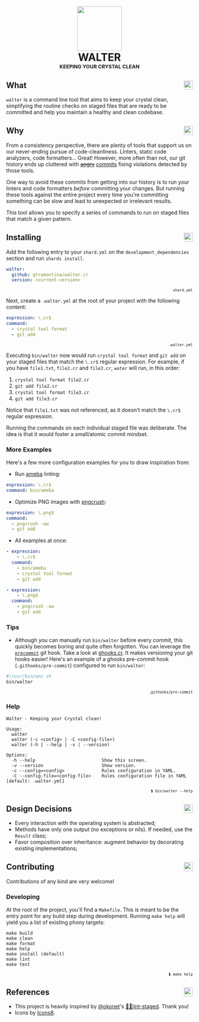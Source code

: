 <h1 align="center">
  <img src="https://img.icons8.com/color/480/000000/walter-white.png" width="120"><br>
  WALTER<br>
  <sup><sub><sup><sub>KEEPING YOUR CRYSTAL CLEAN</sub></sup></sub></sup>
</h1>

## What <img src="https://png.icons8.com/wired/96/000000/help.png" align="right" width="24">

`walter` is a command line tool that aims to keep your crystal clean, simplifying the routine checks on staged files that are ready to be committed and help you maintain a healthy and clean codebase.

## Why <img src="https://png.icons8.com/wired/96/000000/information.png" align="right" width="24">

From a consistency perspective, there are plenty of tools that support us on our never-ending pursue of code-cleanliness. Linters, static code analyzers, code formatters… Great! However, more often than not, our git history ends up cluttered with [~~angry~~](https://github.com/search?q=fixing+lint+fuck&type=Commits) [commits](https://github.com/search?p=2&q=fixing+lint&type=Commits) fixing violations detected by those tools.

One way to avoid these commits from getting into our history is to run your linters and code formatters _before_ committing your changes. But running these tools against the entire project every time you're committing something can be slow and lead to unexpected or irrelevant results.

This tool allows you to specify a series of commands to run on staged files that match a given pattern.

## Installing <img src="https://png.icons8.com/wired/96/000000/maintenance.png" align="right" width="24">

Add the following entry to your `shard.yml` on the `development_dependencies` section and run `shards install`.

```yaml
walter:
  github: gtramontina/walter.cr
  version: <current-version>
```
<p align="right"><sup><code>shard.yml</code></sup></p>

Next, create a `.walter.yml` at the root of your project with the following content:

```yaml
expression: \.cr$
command:
  - crystal tool format
  - git add
```

<p align="right"><sup><code>.walter.yml</code></sup></p>

Executing `bin/walter` now would run `crystal tool format` and `git add` on your staged files that match the `\.cr$` regular expression. For example, if you have `file1.txt`, `file2.cr` and `file3.cr`, `water` will run, in this order:

1. `crystal tool format file2.cr`
2. `git add file2.cr`
3. `crystal tool format file3.cr`
4. `git add file3.cr`

Notice that `file1.txt` was not referenced, as it doesn't match the `\.cr$` regular expression.

Running the commands on each individual staged file was deliberate. The idea is that it would foster a small/atomic commit mindset.

### More Examples

Here's a few more configuration examples for you to draw inspiration from:

* Run [ameba](https://github.com/veelenga/ameba) linting:

```yaml
expression: \.cr$
command: bin/ameba
```

* Optimize PNG images with [pngcrush](https://pmt.sourceforge.io/pngcrush/):

```yaml
expression: \.png$
command:
  - pngcrush -ow
  - git add
```

* All examples at once:

```yaml
- expression:
    - \.cr$
  command:
    - bin/ameba
    - crystal tool format
    - git add

- expression:
    - \.png$
  command:
    - pngcrush -ow
    - git add
```

### Tips

* Although you can manually run `bin/walter` before every commit, this quickly becomes boring and quite often forgotten. You can leverage the [`precommit`](https://git-scm.com/docs/githooks#_pre_commit) git hook. Take a look at [ghooks.cr](https://github.com/gtramontina/ghooks.cr). It makes versioning your git hooks easier! Here's an example of a ghooks pre-commit hook (`.githooks/pre-commit`) configured to run `bin/walter`:

```sh
#!/usr/bin/env sh
bin/walter
```

<p align="right"><sup><code>.githooks/pre-commit</code></sup></p>

### Help

```
Walter - Keeping your Crystal clean!

Usage:
  walter
  walter (-c <config> | -C <config-file>)
  walter (-h | --help | -v | --version)

Options:
  -h --help                         Show this screen.
  -v --version                      Show version.
  -c --config=<config>              Rules configuration in YAML.
  -C --config-file=<config-file>    Rules configuration file in YAML [default: .walter.yml]
```

<p align="right"><sup><code><b>$</b> bin/walter --help</code></sup></p>

## Design Decisions <img src="https://png.icons8.com/wired/96/000000/idea.png" align="right" width="24">

* Every interaction with the operating system is abstracted;
* Methods have only one output (no exceptions or nils). If needed, use the `Result` class;
* Favor composition over inheritance: augment behavior by decorating existing implementations;

## Contributing <img src="https://png.icons8.com/wired/96/000000/laptop.png" align="right" width="24">

Contributions of any kind are very welcome!

### Developing

At the root of the project, you'll find a `Makefile`. This is meant to be the entry point for any build step during development. Running `make help` will yield you a list of existing phony targets:

```
make build
make clean
make format
make help
make install (default)
make lint
make test
```

<p align="right"><sup><code><b>$</b> make help</code></sup></p>

## References <img src="https://png.icons8.com/wired/96/000000/moleskine.png" align="right" width="24">

* This project is heavily inspired by [@okonet](https://github.com/okonet)'s [🚫💩lint-staged](https://github.com/okonet/lint-staged). Thank you!
* Icons by [Icons8](https://icons8.com).
